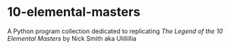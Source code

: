 # 10-elemental-masters
A Python program collection dedicated to replicating *The Legend of the 10 Elemental Masters* by Nick Smith aka Ulillillia
